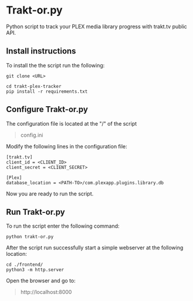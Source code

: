 # Trakt-or.py
Python script to track your PLEX media library progress with trakt.tv public API.

## Install instructions
To install the the script run the following:

````
git clone <URL>

cd trakt-plex-tracker
pip install -r requirements.txt
````

## Configure Trakt-or.py

The configuration file is located at the "/" of the script

> config.ini

Modify the following lines in the configuration file:

```
[trakt.tv]
client_id = <CLIENT_ID>
client_secret = <CLIENT_SECRET>

[Plex]
database_location = <PATH-TO>/com.plexapp.plugins.library.db
```

Now you are ready to run the script.

## Run Trakt-or.py

To run the script enter the following command:
```
python trakt-or.py
```

After the script run successfully start a simple webserver at the following location:

```
cd ./frontend/
python3 -m http.server
```

Open the browser and go to:

> http://localhost:8000
